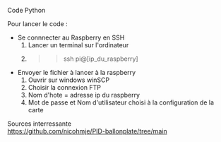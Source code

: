 Code Python

Pour lancer le code : 
- Se connnecter au Raspberry en SSH
  1. Lancer un terminal sur l'ordinateur
  2. >> ssh pi@[ip_du_raspberry]
- Envoyer le fichier à lancer à la raspberry
  1. Ouvrir sur windows winSCP
  2. Choisir la connexion FTP
  3. Nom d'hote = adresse ip du raspberry
  4. Mot de passe et Nom d'utilisateur choisi à la configuration de la carte 

Sources interressante   
https://github.com/nicohmje/PID-ballonplate/tree/main   
